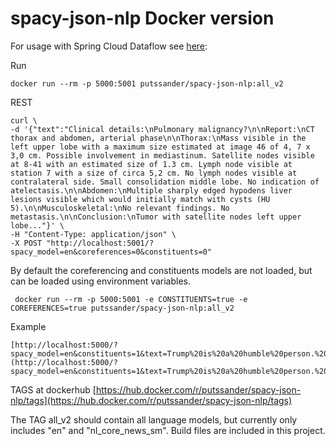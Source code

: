 # spacy-json-nlp Docker version

For usage with Spring Cloud Dataflow see [here](https://github.com/putssander/spaCy-JSON-NLP/tree/master/docker/processor):

Run     
    
    docker run --rm -p 5000:5001 putssander/spacy-json-nlp:all_v2

REST

    curl \
    -d '{"text":"Clinical details:\nPulmonary malignancy?\n\nReport:\nCT thorax and abdomen, arterial phase\n\nThorax:\nMass visible in the left upper lobe with a maximum size estimated at image 46 of 4, 7 x 3,0 cm. Possible involvement in mediastinum. Satellite nodes visible at 8-41 with an estimated size of 1.3 cm. Lymph node visible at station 7 with a size of circa 5,2 cm. No lymph nodes visible at contralateral side. Small consolidation middle lobe. No indication of atelectasis.\n\nAbdomen:\nMultiple sharply edged hypodens liver lesions visible which would initially match with cysts (HU 5).\n\nMusculoskeletal:\nNo relevant findings. No metastasis.\n\nConclusion:\nTumor with satellite nodes left upper lobe..."}' \
    -H "Content-Type: application/json" \
    -X POST "http://localhost:5001/?spacy_model=en&coreferences=0&constituents=0"


 By default the coreferencing and constituents models are not loaded, but can be loaded using environment variables.
 
     docker run --rm -p 5000:5001 -e CONSTITUENTS=true -e COREFERENCES=true putssander/spacy-json-nlp:all_v2
 
 Example
 
    [http://localhost:5000/?spacy_model=en&constituents=1&text=Trump%20is%20a%20humble%20person.%20What%20is%20he?](http://localhost:5000/?spacy_model=en&constituents=1&text=Trump%20is%20a%20humble%20person.%20What%20is%20he?)
    
 TAGS at dockerhub [https://hub.docker.com/r/putssander/spacy-json-nlp/tags](https://hub.docker.com/r/putssander/spacy-json-nlp/tags)
 
 The TAG all_v2 should contain all language models, but currently only includes "en" and "nl_core_news_sm".
 Build files are included in this project.
